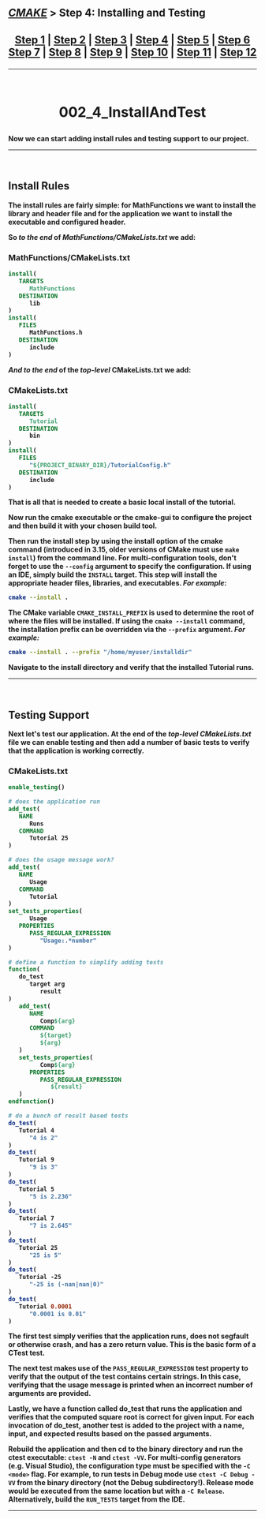 ## [_CMAKE_][CMake] > **Step 4: Installing and Testing**

## <p align=center>[Step 1][stp1] | [Step 2][stp2] | [Step 3][stp3] | [Step 4][stp4] | [Step 5][stp5] | [Step 6][stp6] <br/> [Step 7][stp7] | [Step 8][stp8] | [Step 9][stp9] | [Step 10][stp10] | [Step 11][stp11] | [Step 12][stp12]  </p>

<!--
* [_CMAKE_][CMake]
* [Step 1][stp1]
* [Step 2][stp2]
* [Step 3][stp3]
* [Step 4][stp4]
* [Step 5][stp5]
* [Step 6][stp6]
* [Step 7][stp7]
* [Step 8][stp8]
* [Step 9][stp9]
* [Step 10][stp10]
* [Step 11][stp11]
* [Step 12][stp12]
-->
[CMake]: ../../README.md
[stp1]: https://github.com/yoricsv/002_CppCMake/002_1_BasicStartingPoint.git
[stp2]: https://github.com/yoricsv/002_CppCMake/002_2_AddingLibrary.git
[stp3]: https://github.com/yoricsv/002_CppCMake/002_3_UsageReqForLib.git
[stp4]: https://github.com/yoricsv/002_CppCMake/002_4_InstallAndTest.git
[stp5]: https://github.com/yoricsv/002_CppCMake/002_5_SysIntrospection.git
[stp6]: https://github.com/yoricsv/002_CppCMake/002_6_ComFileGen.git
[stp7]: https://github.com/yoricsv/002_CppCMake/002_7_BuildInstall.git
[stp8]: https://github.com/yoricsv/002_CppCMake/002_8_Dashboard.git
[stp9]: https://github.com/yoricsv/002_CppCMake/002_9_StaticShared.git
[stp10]: https://github.com/yoricsv/002_CppCMake/002_10_GenExpression.git
[stp11]: https://github.com/yoricsv/002_CppCMake/002_11_ExportConfig.git
[stp12]: https://github.com/yoricsv/002_CppCMake/002_12_PackDebRel.git

---
<br/>
<!-- ---------------------------------- * Navigation * ---------------------------------- -->

# <p align = center><b>002_4_InstallAndTest<b></p>

Now we can start adding install rules and testing support to our project.

---
</br>

## Install Rules
The install rules are fairly simple: for **MathFunctions** we want to install the library and header file and for the application we want to install the executable and configured header.

So *to the end* of ***MathFunctions/CMakeLists.txt*** we add:

### MathFunctions/CMakeLists.txt
```cmake
install(
   TARGETS
      MathFunctions
   DESTINATION
      lib
)
install(
   FILES
      MathFunctions.h
   DESTINATION
      include
)
```

*And to the end* of the *top-level* **CMakeLists.txt** we add:

### CMakeLists.txt
```cmake
install(
   TARGETS
      Tutorial
   DESTINATION
      bin
)
install(
   FILES
      "${PROJECT_BINARY_DIR}/TutorialConfig.h"
   DESTINATION
      include
)
```

That is all that is needed to create a basic local install of the tutorial.

Now run the **cmake** executable or the **cmake-gui** to configure the project and then build it with your chosen build tool.

Then run the install step by using the **install** option of the **cmake** command (introduced in 3.15, older versions of CMake must use `make install`) from the command line. For multi-configuration tools, don't forget to use the `--config` argument to specify the configuration. If using an IDE, simply build the `INSTALL` target. This step will install the appropriate header files, libraries, and executables.
*For example*:

```bash
cmake --install .
```

The CMake variable `CMAKE_INSTALL_PREFIX` is used to determine the root of where the files will be installed. If using the `cmake --install` command, the installation prefix can be overridden via the `--prefix` argument.
*For example:*

```bash
cmake --install . --prefix "/home/myuser/installdir"
```

Navigate to the install directory and verify that the installed Tutorial runs.

---
</br>

## Testing Support
Next let's test our application. At the end of the *top-level* ***CMakeLists.txt*** file we can enable testing and then add a number of basic tests to verify that the application is working correctly.

### CMakeLists.txt
```cmake
enable_testing()

# does the application run
add_test(
   NAME
      Runs
   COMMAND
      Tutorial 25
)

# does the usage message work?
add_test(
   NAME
      Usage
   COMMAND
      Tutorial
)
set_tests_properties(
      Usage
   PROPERTIES
      PASS_REGULAR_EXPRESSION
         "Usage:.*number"
)

# define a function to simplify adding tests
function(
   do_test
      target arg
         result
)
   add_test(
      NAME
         Comp${arg}
      COMMAND
         ${target}
         ${arg}
   )
   set_tests_properties(
         Comp${arg}
      PROPERTIES
         PASS_REGULAR_EXPRESSION
            ${result}
   )
endfunction()

# do a bunch of result based tests
do_test(
   Tutorial 4
      "4 is 2"
)
do_test(
   Tutorial 9
      "9 is 3"
)
do_test(
   Tutorial 5
      "5 is 2.236"
)
do_test(
   Tutorial 7
      "7 is 2.645"
)
do_test(
   Tutorial 25
      "25 is 5"
)
do_test(
   Tutorial -25
      "-25 is (-nan|nan|0)"
)
do_test(
   Tutorial 0.0001
      "0.0001 is 0.01"
)
```

The first test simply verifies that the application runs, does not segfault or otherwise crash, and has a zero return value. This is the basic form of a CTest test.

The next test makes use of the `PASS_REGULAR_EXPRESSION` test property to verify that the output of the test contains certain strings. In this case, verifying that the usage message is printed when an incorrect number of arguments are provided.

Lastly, we have a function called **do_test** that runs the application and verifies that the computed square root is correct for given input. For each invocation of **do_test**, another test is added to the project with a name, input, and expected results based on the passed arguments.

Rebuild the application and then cd to the binary directory and run the **ctest** executable: `ctest -N` and `ctest -VV`. For multi-config generators (e.g. Visual Studio), the configuration type must be specified with the `-C <mode>` flag. For example, to run tests in Debug mode use `ctest -C Debug -VV` from the binary directory (not the Debug subdirectory!). Release mode would be executed from the same location but with a `-C Release`. Alternatively, build the `RUN_TESTS` target from the IDE.

---